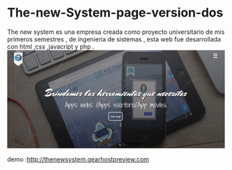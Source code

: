 # The-new-System-page-version-dos
The new system es una empresa creada como proyecto universitario de mis primeros semestres , 
de  ingenieria de sistemas , esta web fue desarrollada con html ,css ,javacript y php .
![Pantallazo](pantallazo.png)

demo :http://thenewsystem.gearhostpreview.com
